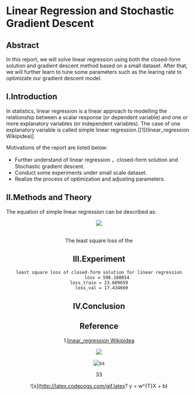 # Linear Regression and Stochastic Gradient Descent

## Abstract
In this report, we will solve linear regression using both the closed-form solution and gradient descent method based on a small dataset.
After that, we will further learn to tune some parameters such as the learing rate to optimizate our gradient descent model.  

## I.Introduction
In statistics, linear regression is a linear approach to modelling the relationship between a scalar response (or dependent variable) and one or more explanatory variables (or independent variables). The case of one explanatory variable is called simple linear regression.\[[1](linear_regression Wikipidea)\]

Motivations of the report are listed below:
* Further understand of linear regression ，closed-form solution and Stochastic gradient descent.
* Conduct some experiments under small scale dataset.
* Realize the process of optimization and adjusting parameters.

## II.Methods and Theory
The equation of simple linear regression can be described as:<br/>
<div align="center">
    <img src = "http://latex.codecogs.com/gif.latex?y = w^{T}X + b"/>
<div/>



<br/>

The least square loss of the 


## III.Experiment



    least square loss of closed-form solution for linear regression
          loss = 598.108654
    loss_train = 23.689659
      loss_val = 17.434669

## IV.Conclusion

## Reference
1.[linear_regression Wikipidea](https://en.wikipedia.org/wiki/Linear_regression)


<img src="http://latex.codecogs.com/gif.latex?\frac{\partial J}{\partial \theta_k^{(j)}}=\sum_{i:r(i,j)=1}{\big((\theta^{(j)})^Tx^{(i)}-y^{(i,j)}\big)x_k^{(i)}}+\lambda \theta_k^{(j)}" />

![ss](http://latex.codecogs.com/gif.latex?\\frac{1}{1+sin(x)})

33 <br/>

![s](http://latex.codecogs.com/gif.latex? y = w^{T}X + b)
